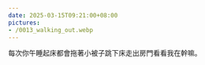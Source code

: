 ```yaml
---
date: 2025-03-15T09:21:00+08:00
pictures:
- /0013_walking_out.webp
---
```


每次你午睡起床都會拖著小被子跳下床走出房門看看我在幹嘛。
